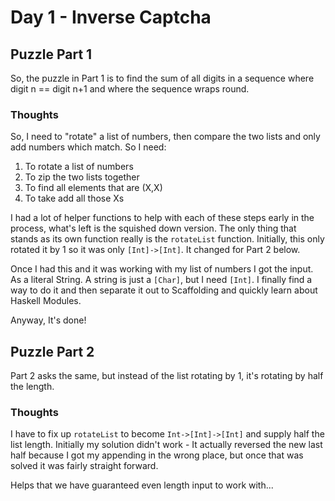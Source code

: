 # Day 1 - Inverse Captcha
## Puzzle Part 1
So, the puzzle in Part 1 is to find the sum of all digits in a sequence where digit n == digit n+1 and where the sequence wraps round.

### Thoughts
So, I need to "rotate" a list of numbers, then compare the two lists and only add numbers which match. So I need:
1. To rotate a list of numbers
2. To zip the two lists together
3. To find all elements that are (X,X)
4. To take add all those Xs

I had a lot of helper functions to help with each of these steps early in the process, what's left is the squished down version. The only thing that stands as its own function really is the `rotateList` function. Initially, this only rotated it by 1 so it was only `[Int]->[Int]`. It changed for Part 2 below.

Once I had this and it was working with my list of numbers I got the input. As a literal String. A string is just a `[Char]`, but I need `[Int]`. I finally find a way to do it and then separate it out to Scaffolding and quickly learn about Haskell Modules.

Anyway, It's done!

## Puzzle Part 2
Part 2 asks the same, but instead of the list rotating by 1, it's rotating by half the length.

### Thoughts
I have to fix up `rotateList` to become `Int->[Int]->[Int]` and supply half the list length. Initially my solution didn't work - It actually reversed the new last half because I got my appending in the wrong place, but once that was solved it was fairly straight forward.

Helps that we have guaranteed even length input to work with...
